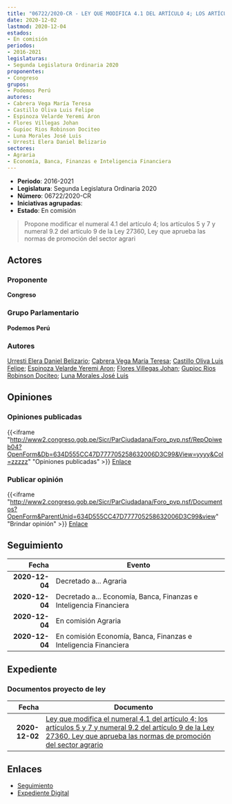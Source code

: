 ```yaml
---
title: "06722/2020-CR - LEY QUE MODIFICA 4.1 DEL ARTÍCULO 4; LOS ARTÍCULO 5 Y 7 Y NUMERAL 9.2 DEL ARTÍCULO 9 DE LA LEY 27360, LEY QUE APRUEBA LAS NORMAS DE PROMOCIÓN DEL SECTOR AGRARIO"
date: 2020-12-02
lastmod: 2020-12-04
estados:
- En comisión
periodos:
- 2016-2021
legislaturas:
- Segunda Legislatura Ordinaria 2020
proponentes:
- Congreso
grupos:
- Podemos Perú
autores:
- Cabrera Vega María Teresa
- Castillo Oliva Luis Felipe
- Espinoza Velarde Yeremi Aron
- Flores Villegas Johan
- Gupioc Rios Robinson Dociteo
- Luna Morales José Luis
- Urresti Elera Daniel Belizario
sectores:
- Agraria
- Economía, Banca, Finanzas e Inteligencia Financiera
---
```

- **Periodo**: 2016-2021
- **Legislatura**: Segunda Legislatura Ordinaria 2020
- **Número**: 06722/2020-CR
- **Iniciativas agrupadas**: 
- **Estado**: En comisión

> Propone modificar el numeral 4.1 del artículo 4; los artículos 5 y 7 y numeral 9.2 del artículo 9 de la Ley 27360, Ley que aprueba las normas de promoción del sector agrari


## Actores

### Proponente

**Congreso**

### Grupo Parlamentario

**Podemos Perú**

### Autores

[Urresti Elera Daniel Belizario](mailto:mailto:durresti@congreso.gob.pe); [Cabrera Vega María Teresa](mailto:mailto:mcabrera@congreso.gob.pe); [Castillo Oliva Luis Felipe](mailto:mailto:lcastilloo@congreso.gob.pe); [Espinoza Velarde Yeremi Aron](mailto:mailto:yespinoza@congreso.gob.pe); [Flores Villegas Johan](mailto:mailto:jfloresv@congreso.gob.pe); [Gupioc Rios Robinson Dociteo](mailto:mailto:rgupioc@congreso.gob.pe); [Luna Morales José Luis](mailto:mailto:jlunam@congreso.gob.pe)

## Opiniones

### Opiniones publicadas

{{<iframe "http://www2.congreso.gob.pe/Sicr/ParCiudadana/Foro_pvp.nsf/RepOpiweb04?OpenForm&Db=634D555CC47D777705258632006D3C99&View=yyyy&Col=zzzzz" "Opiniones publicadas" >}}
[Enlace](http://www2.congreso.gob.pe/Sicr/ParCiudadana/Foro_pvp.nsf/RepOpiweb04?OpenForm&Db=634D555CC47D777705258632006D3C99&View=yyyy&Col=zzzzz)

### Publicar opinión

{{<iframe "http://www2.congreso.gob.pe/Sicr/ParCiudadana/Foro_pvp.nsf/Documentos?OpenForm&ParentUnid=634D555CC47D777705258632006D3C99&view" "Brindar opinión" >}}
[Enlace](http://www2.congreso.gob.pe/Sicr/ParCiudadana/Foro_pvp.nsf/Documentos?OpenForm&ParentUnid=634D555CC47D777705258632006D3C99&view)


## Seguimiento

| Fecha | Evento |
|------:|--------|
| **2020-12-04** | Decretado a... Agraria |
| **2020-12-04** | Decretado a... Economía, Banca, Finanzas e Inteligencia Financiera |
| **2020-12-04** | En comisión Agraria |
| **2020-12-04** | En comisión Economía, Banca, Finanzas e Inteligencia Financiera |

## Expediente

### Documentos proyecto de ley

| Fecha | Documento |
|------:|-----------|
| **2020-12-02** | [Ley que modifica el numeral 4.1 del artículo 4; los artículos 5 y 7 y numeral 9.2 del artículo 9 de la Ley 27360, Ley que aprueba las normas de promoción del sector agrario](https://leyes.congreso.gob.pe/Documentos/2016_2021/Proyectos_de_Ley_y_de_Resoluciones_Legislativas/PL06722-20201202.pdf) |

## Enlaces

- [Seguimiento](http://www2.congreso.gob.pe/Sicr/TraDocEstProc/CLProLey2016.nsf/f7fff46988ca05b1052578e100829cc7/701a1609258d668b052586330004bf8c?OpenDocument)
- [Expediente Digital](http://www2.congreso.gob.pe/Sicr/TraDocEstProc/Expvirt_2011.nsf/visbusqptramdoc1621/06722?opendocument)

